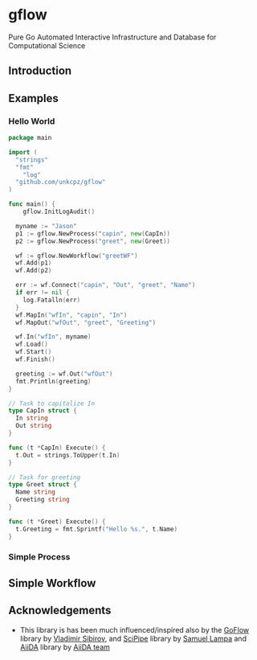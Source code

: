 # gflow
Pure Go Automated Interactive Infrastructure and Database for Computational Science

## Introduction

## Examples

### Hello World

```go
package main

import (
  "strings"
  "fmt"
	"log"
  "github.com/unkcpz/gflow"
)

func main() {
	gflow.InitLogAudit()

  myname := "Jason"
  p1 := gflow.NewProcess("capin", new(CapIn))
  p2 := gflow.NewProcess("greet", new(Greet))

  wf := gflow.NewWorkflow("greetWF")
  wf.Add(p1)
  wf.Add(p2)

  err := wf.Connect("capin", "Out", "greet", "Name")
  if err != nil {
    log.Fatalln(err)
  }
  wf.MapIn("wfIn", "capin", "In")
  wf.MapOut("wfOut", "greet", "Greeting")

  wf.In("wfIn", myname)
  wf.Load()
  wf.Start()
  wf.Finish()

  greeting := wf.Out("wfOut")
  fmt.Println(greeting)
}

// Task to capitalize In
type CapIn struct {
  In string
  Out string
}

func (t *CapIn) Execute() {
  t.Out = strings.ToUpper(t.In)
}

// Task for greeting
type Greet struct {
  Name string
  Greeting string
}

func (t *Greet) Execute() {
  t.Greeting = fmt.Sprintf("Hello %s.", t.Name)
}
```

### Simple Process

## Simple Workflow

## Acknowledgements

<!-- - gflow is very heavily dependent on the proven principles form [Flow-Based
  Programming (FBP)](http://www.jpaulmorrison.com/fbp), as invented by [John Paul Morrison](http://www.jpaulmorrison.com/fbp).
  From Flow-based programming, gflow uses the ideas of separate network
  (workflow dependency graph) definition, named in- and out-ports,
  sub-networks/sub-workflows and bounded buffers (already available in Go's
  channels) to make writing workflows as easy as possible. -->
- This library is has been much influenced/inspired also by the
  [GoFlow](https://github.com/trustmaster/goflow) library by [Vladimir Sibirov](https://github.com/trustmaster/goflow),
  and [SciPipe](https://github.com/scipipe/scipipe) library by [Samuel Lampa](https://github.com/samuell)
  and [AiiDA](http://www.aiida.net/) library by [AiiDA team](http://www.aiida.net/team/)
